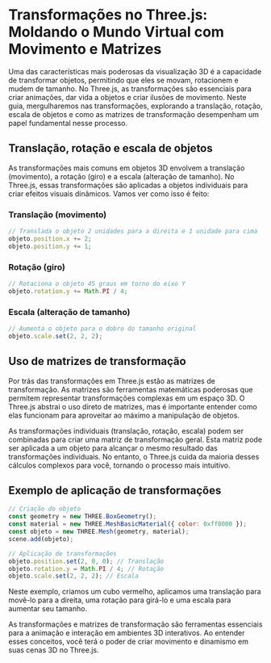 # Transformações no Three.js: Moldando o Mundo Virtual com Movimento e Matrizes

Uma das características mais poderosas da visualização 3D é a capacidade de transformar objetos, permitindo que eles se movam, rotacionem e mudem de tamanho. No Three.js, as transformações são essenciais para criar animações, dar vida a objetos e criar ilusões de movimento. Neste guia, mergulharemos nas transformações, explorando a translação, rotação, escala de objetos e como as matrizes de transformação desempenham um papel fundamental nesse processo.

## Translação, rotação e escala de objetos

As transformações mais comuns em objetos 3D envolvem a translação (movimento), a rotação (giro) e a escala (alteração de tamanho). No Three.js, essas transformações são aplicadas a objetos individuais para criar efeitos visuais dinâmicos. Vamos ver como isso é feito:

### Translação (movimento)

```javascript
// Translada o objeto 2 unidades para a direita e 1 unidade para cima
objeto.position.x += 2;
objeto.position.y += 1;
```

### Rotação (giro)

```javascript
// Rotaciona o objeto 45 graus em torno do eixo Y
objeto.rotation.y += Math.PI / 4;
```

### Escala (alteração de tamanho)

```javascript
// Aumenta o objeto para o dobro do tamanho original
objeto.scale.set(2, 2, 2);
```

## Uso de matrizes de transformação

Por trás das transformações em Three.js estão as matrizes de transformação. As matrizes são ferramentas matemáticas poderosas que permitem representar transformações complexas em um espaço 3D. O Three.js abstrai o uso direto de matrizes, mas é importante entender como elas funcionam para aproveitar ao máximo a manipulação de objetos.

As transformações individuais (translação, rotação, escala) podem ser combinadas para criar uma matriz de transformação geral. Esta matriz pode ser aplicada a um objeto para alcançar o mesmo resultado das transformações individuais. No entanto, o Three.js cuida da maioria desses cálculos complexos para você, tornando o processo mais intuitivo.

## Exemplo de aplicação de transformações

```javascript
// Criação do objeto
const geometry = new THREE.BoxGeometry();
const material = new THREE.MeshBasicMaterial({ color: 0xff0000 });
const objeto = new THREE.Mesh(geometry, material);
scene.add(objeto);

// Aplicação de transformações
objeto.position.set(2, 0, 0); // Translação
objeto.rotation.y = Math.PI / 4; // Rotação
objeto.scale.set(2, 2, 2); // Escala
```

Neste exemplo, criamos um cubo vermelho, aplicamos uma translação para movê-lo para a direita, uma rotação para girá-lo e uma escala para aumentar seu tamanho.

As transformações e matrizes de transformação são ferramentas essenciais para a animação e interação em ambientes 3D interativos. Ao entender esses conceitos, você terá o poder de criar movimento e dinamismo em suas cenas 3D no Three.js.